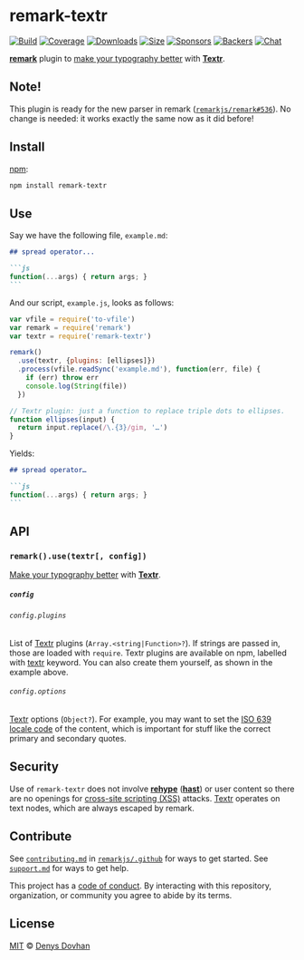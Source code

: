 # remark-textr

[![Build][build-badge]][build]
[![Coverage][coverage-badge]][coverage]
[![Downloads][downloads-badge]][downloads]
[![Size][size-badge]][size]
[![Sponsors][sponsors-badge]][collective]
[![Backers][backers-badge]][collective]
[![Chat][chat-badge]][chat]

[**remark**][remark] plugin to [make your typography better][typewriter-habits]
with [**Textr**][textr].

## Note!

This plugin is ready for the new parser in remark
([`remarkjs/remark#536`](https://github.com/remarkjs/remark/pull/536)).
No change is needed: it works exactly the same now as it did before!

## Install

[npm][]:

```sh
npm install remark-textr
```

## Use

Say we have the following file, `example.md`:

````markdown
## spread operator...

```js
function(...args) { return args; }
```
````

And our script, `example.js`, looks as follows:

```js
var vfile = require('to-vfile')
var remark = require('remark')
var textr = require('remark-textr')

remark()
  .use(textr, {plugins: [ellipses]})
  .process(vfile.readSync('example.md'), function(err, file) {
    if (err) throw err
    console.log(String(file))
  })

// Textr plugin: just a function to replace triple dots to ellipses.
function ellipses(input) {
  return input.replace(/\.{3}/gim, '…')
}
```

Yields:

````markdown
## spread operator…

```js
function(...args) { return args; }
```
````

## API

### `remark().use(textr[, config])`

[Make your typography better][typewriter-habits] with [**Textr**][textr].

##### `config`

###### `config.plugins`

List of [Textr][] plugins (`Array.<string|Function>?`).
If strings are passed in, those are loaded with `require`.
Textr plugins are available on npm, labelled with [textr][textr-plugins]
keyword.
You can also create them yourself, as shown in the example above.

###### `config.options`

[Textr][] options (`Object?`).
For example, you may want to set the [ISO 639][iso] [locale code][locale] of the
content, which is important for stuff like the correct primary and secondary
quotes.

## Security

Use of `remark-textr` does not involve [**rehype**][rehype] ([**hast**][hast])
or user content so there are no openings for [cross-site scripting (XSS)][xss]
attacks.
[Textr][] operates on text nodes, which are always escaped by remark.

## Contribute

See [`contributing.md`][contributing] in [`remarkjs/.github`][health] for ways
to get started.
See [`support.md`][support] for ways to get help.

This project has a [code of conduct][coc].
By interacting with this repository, organization, or community you agree to
abide by its terms.

## License

[MIT][license] © [Denys Dovhan][author]

<!-- Definitions -->

[build-badge]: https://github.com/remarkjs/remark-textr/workflows/main/badge.svg

[build]: https://github.com/remarkjs/remark-textr/actions

[coverage-badge]: https://img.shields.io/codecov/c/github/remarkjs/remark-textr.svg

[coverage]: https://codecov.io/github/remarkjs/remark-textr

[downloads-badge]: https://img.shields.io/npm/dm/remark-textr.svg

[downloads]: https://www.npmjs.com/package/remark-textr

[size-badge]: https://img.shields.io/bundlephobia/minzip/remark-textr.svg

[size]: https://bundlephobia.com/result?p=remark-textr

[sponsors-badge]: https://opencollective.com/unified/sponsors/badge.svg

[backers-badge]: https://opencollective.com/unified/backers/badge.svg

[collective]: https://opencollective.com/unified

[chat-badge]: https://img.shields.io/badge/chat-discussions-success.svg

[chat]: https://github.com/remarkjs/remark/discussions

[npm]: https://docs.npmjs.com/cli/install

[health]: https://github.com/remarkjs/.github

[contributing]: https://github.com/remarkjs/.github/blob/HEAD/contributing.md

[support]: https://github.com/remarkjs/.github/blob/HEAD/support.md

[coc]: https://github.com/remarkjs/.github/blob/HEAD/code-of-conduct.md

[license]: license

[author]: https://denysdovhan.com

[remark]: https://github.com/remarkjs/remark

[textr]: https://github.com/A/textr

[textr-plugins]: https://www.npmjs.com/browse/keyword/textr

[locale]: https://github.com/A/textr#locale-option-consistence

[iso]: https://www.wikiwand.com/en/List_of_ISO_639-1_codes

[typewriter-habits]: https://practicaltypography.com/typewriter-habits.html

[xss]: https://en.wikipedia.org/wiki/Cross-site_scripting

[rehype]: https://github.com/rehypejs/rehype

[hast]: https://github.com/syntax-tree/hast
